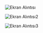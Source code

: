 ![Ekran Alıntısı](https://github.com/YusufSural/FilmveDiziIzlemeServisi-16/assets/84929731/3f1cf896-3864-4142-8702-635a3d0e0575)

![Ekran Alıntısı2](https://github.com/YusufSural/FilmveDiziIzlemeServisi-16/assets/84929731/0f5c2aa5-d396-40ac-8436-efd0ef57a396)

![Ekran Alıntısı3](https://github.com/YusufSural/FilmveDiziIzlemeServisi-16/assets/84929731/5cdea7e9-06c1-4ee1-ad69-649e0c277d8d)
